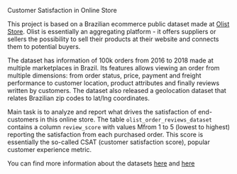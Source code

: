 Customer Satisfaction in Online Store

This project is based on a Brazilian ecommerce public dataset made at [Olist Store](https://olist.com/).
Olist is essentially an aggregating platform - it offers suppliers or sellers the possibility to sell their products at their website and connects them to potential buyers.

The dataset has information of 100k orders from 2016 to 2018 made at multiple marketplaces in Brazil.
Its features allows viewing an order from multiple dimensions: from order status, price, payment and freight performance to customer location, 
product attributes and finally reviews written by customers.
The dataset also released a geolocation dataset that relates Brazilian zip codes to lat/lng coordinates.

Main task is to analyze and report what drives the satisfaction of end-customers in this online store. 
The table `olist_order_reviews_dataset` contains a column `review_score` with values Mfrom 1 to 5 (lowest to highest) reporting the satisfaction from each purchased order. 
This score is essentially the so-called CSAT (customer satisfaction score), popular customer experience metric.

You can find more information about the datasets [here](https://www.kaggle.com/datasets/olistbr/brazilian-ecommerce) and [here](https://www.kaggle.com/datasets/olistbr/marketing-funnel-olist)
